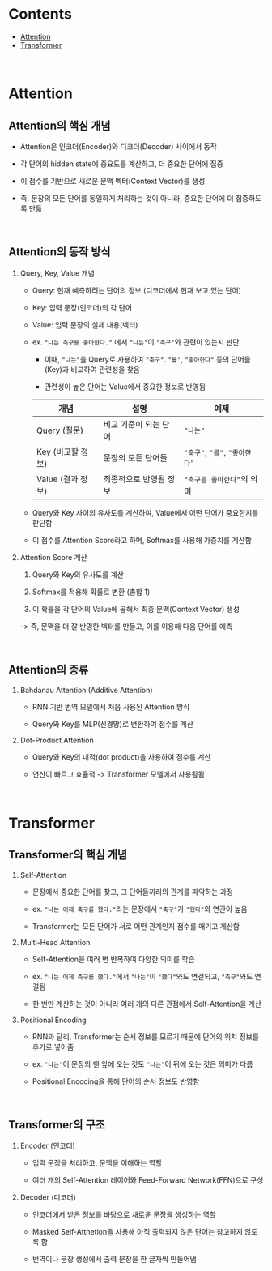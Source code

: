 # Contents
- [Attention](#Attention)
- [Transformer](#Transformer)


<br>

# Attention

## Attention의 핵심 개념

- Attention은 인코더(Encoder)와 디코더(Decoder) 사이에서 동작

- 각 단어의 hidden state에 중요도를 계산하고, 더 중요한 단어에 집중

- 이 점수를 기반으로 새로운 문맥 벡터(Context Vector)를 생성

- 즉, 문장의 모든 단어를 동일하게 처리하는 것이 아니라, 중요한 단어에 더 집중하도록 만듦

<br>

## Attention의 동작 방식

1. Query, Key, Value 개념
    
    - Query: 현재 예측하려는 단어의 정보 (디코더에서 현재 보고 있는 단어)

    - Key: 입력 문장(인코더)의 각 단어

    - Value: 입력 문장의 실제 내용(벡터)

    - ex. ```"나는 축구를 좋아한다."``` 에서 ```"나는"```이 ```"축구"```와 관련이 있는지 판단

        - 이때, ```"나는"```을 Query로 사용하여 ```"축구"```. ```"를'```, ```"좋아한다"``` 등의 단어들(Key)과 비교하여 관련성을 찾음

        - 관련성이 높은 단어는 Value에서 중요한 정보로 반영됨

        |개념|설명|예제|
        |------|---|---|
        |Query (질문)|비교 기준이 되는 단어|```"나는"```|
        |Key (비교할 정보)|문장의 모든 단어들|```"축구"```, ```"를"```, ```"좋아한다"```|
        |Value (결과 정보)|최종적으로 반영될 정보|```"축구를 좋아한다"```의 의미|


    - Query와 Key 사이의 유사도를 계산하여, Value에서 어떤 단어가 중요한지를 판단함

    - 이 점수를 Attention Score라고 하며, Softmax를 사용해 가중치를 계산함

2. Attention Score 계산

    1) Query와 Key의 유사도를 계산

    2) Softmax를 적용해 확률로 변환 (총합 1)

    3) 이 확률을 각 단어의 Value에 곱해서 최종 문맥(Context Vector) 생성

    -> 즉, 문맥을 더 잘 반영한 벡터를 만들고, 이를 이용해 다음 단어를 예측

<br>

## Attention의 종류

1. Bahdanau Attention (Additive Attention)

    - RNN 기반 번역 모델에서 처음 사용된 Attention 방식

    - Query와 Key를 MLP(신경망)로 변환하여 점수를 계산

2. Dot-Product Attention

    - Query와 Key의 내적(dot product)을 사용하여 점수를 계산
    
    - 연산이 빠르고 효율적 -> Transformer 모델에서 사용됨됨

<br>

# Transformer

## Transformer의 핵심 개념

1. Self-Attention

    - 문장에서 중요한 단어를 찾고, 그 단어들끼리의 관계를 파악하는 과정

    - ex. ```"나는 어제 축구를 했다."```라는 문장에서 ```"축구"```가 ```"했다"```와 연관이 높음

    - Transformer는 모든 단어가 서로 어떤 관계인지 점수를 매기고 계산함

2. Multi-Head Attention

    - Self-Attention을 여러 번 반복하여 다양한 의미를 학습

    - ex. ```"나는 어제 축구를 했다."```에서 ```"나는"```이 ```"했다"```와도 연결되고, ```"축구"```와도 연결됨

    - 한 번만 계산하는 것이 아니라 여러 개의 다른 관점에서 Self-Attention을 계산

3. Positional Encoding

    - RNN과 달리, Transformer는 순서 정보를 모르기 때문에 단어의 위치 정보를 추가로 넣어줌

    - ex. ```"나는"```이 문장의 맨 앞에 오는 것도 ```"나는"```이 뒤에 오는 것은 의미가 다름

    - Positional Encoding을 통해 단어의 순서 정보도 반영함

<br>

## Transformer의 구조

1. Encoder (인코더)

    - 입력 문장을 처리하고, 문맥을 이해하는 역할

    - 여러 개의 Self-Attention 레이어와 Feed-Forward Network(FFN)으로 구성

2. Decoder (디코더)

    - 인코더에서 받은 정보를 바탕으로 새로운 문장을 생성하는 역할

    - Masked Self-Attnetion을 사용해 아직 출력되지 않은 단어는 참고하지 않도록 함

    - 번역이나 문장 생성에서 출력 문장을 한 글자씩 만들어냄